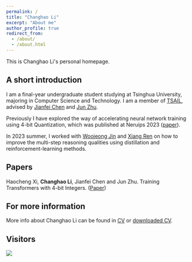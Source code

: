 ```yaml
---
permalink: /
title: "Changhao Li"
excerpt: "About me"
author_profile: true
redirect_from: 
  - /about/
  - /about.html
---
```


This is Changhao Li's personal homepage.

## A short introduction
I am a final-year undergraduate student studying at Tsinghua University, majoring in Computer Science and Technology. I am a member of [TSAIL](https://ml.cs.tsinghua.edu.cn/), advised by [Jianfei Chen](https://ml.cs.tsinghua.edu.cn/~jianfei/) and [Jun Zhu](https://ml.cs.tsinghua.edu.cn/~jun/index.shtml). 

Previously I have explored the way of accelerating neural network training using 4-bit Quantization, which was published at Neruips 2023 ([paper](https://arxiv.org/pdf/2306.11987.pdf)). 

In 2023 summer, I worked with [Woojeong Jin](https://woojeongjin.github.io/) and [Xiang Ren](https://shanzhenren.github.io/) on how to improve the multi-step reasoning qualities using distillation and reinforcement-learning methods. 

## Papers
Haocheng Xi, **Changhao Li**, Jianfei Chen and Jun Zhu. Training Transformers with 4-bit Integers. ([Paper](https://arxiv.org/pdf/2306.11987.pdf))

## For more information
More info about Changhao Li can be found in [CV](https://lichangh20.github.io/cv/) or [downloaded CV](http://lichangh20.github.io/files/CV_ChanghaoLi.pdf).

## Visitors
<a href="https://clustrmaps.com/site/1bxwf"  title="Visit tracker"><img src="//www.clustrmaps.com/map_v2.png?d=U1jon07LtbzLXzokcFT26iEfhmmBbBM3cpPzuzwP_G0&cl=ffffff" /></a>
